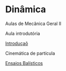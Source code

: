 # Dinâmica
Aulas de Mecânica Geral II

Aula introdutória

<a href = "https://github.com/DorgivalSilva/dinamica/raw/master/00.zip">Introduçaõ</a>


Cinemática de partícula

<a href = "https://github.com/DorgivalSilva/dinamica/raw/master/01.zip">Ensaios Balísticos</a>
